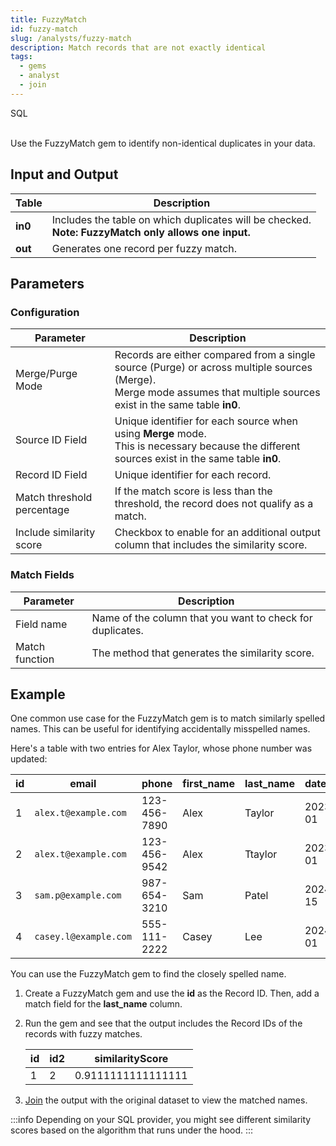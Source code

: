 ```yaml
---
title: FuzzyMatch
id: fuzzy-match
slug: /analysts/fuzzy-match
description: Match records that are not exactly identical
tags:
  - gems
  - analyst
  - join
---
```


<span class="badge">SQL</span><br/><br/>

Use the FuzzyMatch gem to identify non-identical duplicates in your data.

## Input and Output

| Table   | Description                                                                                              |
| ------- | -------------------------------------------------------------------------------------------------------- |
| **in0** | Includes the table on which duplicates will be checked. <br/>**Note: FuzzyMatch only allows one input.** |
| **out** | Generates one record per fuzzy match.                                                                    |

## Parameters

### Configuration

| Parameter                  | Description                                                                                                                                                                  |
| -------------------------- | ---------------------------------------------------------------------------------------------------------------------------------------------------------------------------- |
| Merge/Purge Mode           | Records are either compared from a single source (Purge) or across multiple sources (Merge). <br/> Merge mode assumes that multiple sources exist in the same table **in0**. |
| Source ID Field            | Unique identifier for each source when using **Merge** mode. <br/>This is necessary because the different sources exist in the same table **in0**.                           |
| Record ID Field            | Unique identifier for each record.                                                                                                                                           |
| Match threshold percentage | If the match score is less than the threshold, the record does not qualify as a match.                                                                                       |
| Include similarity score   | Checkbox to enable for an additional output column that includes the similarity score.                                                                                       |

### Match Fields

| Parameter      | Description                                               |
| -------------- | --------------------------------------------------------- |
| Field name     | Name of the column that you want to check for duplicates. |
| Match function | The method that generates the similarity score.           |

## Example

One common use case for the FuzzyMatch gem is to match similarly spelled names. This can be useful for identifying accidentally misspelled names.

Here's a table with two entries for Alex Taylor, whose phone number was updated:

<div class="table-example">

| id  | email                 | phone        | first_name | last_name | date_added |
| --- | --------------------- | ------------ | ---------- | --------- | ---------- |
| 1   | `alex.t@example.com`  | 123-456-7890 | Alex       | Taylor    | 2023-01-01 |
| 2   | `alex.t@example.com`  | 123-456-9542 | Alex       | Ttaylor   | 2023-07-01 |
| 3   | `sam.p@example.com`   | 987-654-3210 | Sam        | Patel     | 2024-03-15 |
| 4   | `casey.l@example.com` | 555-111-2222 | Casey      | Lee       | 2024-05-01 |

</div>

You can use the FuzzyMatch gem to find the closely spelled name.

1. Create a FuzzyMatch gem and use the **id** as the Record ID. Then, add a match field for the **last_name** column.

2. Run the gem and see that the output includes the Record IDs of the records with fuzzy matches.

   <div class="table-example">

   | id  | id2 | similarityScore    |
   | --- | --- | ------------------ |
   | 1   | 2   | 0.9111111111111111 |

   </div>

3. [Join](/analysts/join) the output with the original dataset to view the matched names.

:::info
Depending on your SQL provider, you might see different similarity scores based on the algorithm that runs under the hood.
:::

